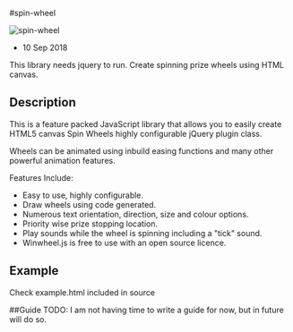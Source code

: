 #spin-wheel

![spin-wheel](https://github.com/harish282/spin-wheel/blob/master/screen.png)

- 10 Sep 2018

This library needs jquery to run. 
Create spinning prize wheels using HTML canvas.

## Description

This is a feature packed JavaScript library that allows you to easily create HTML5 canvas Spin Wheels highly configurable jQuery plugin class.

Wheels can be animated using inbuild easing functions and many other powerful animation features.

Features Include:
* Easy to use, highly configurable.
* Draw wheels using code generated.
* Numerous text orientation, direction, size and colour options.
* Priority wise prize stopping location.
* Play sounds while the wheel is spinning including a "tick" sound.
* Winwheel.js is free to use with an open source licence.

## Example
Check example.html included in source

##Guide
TODO: I am not having time to write a guide for now, but in future will do so. 
